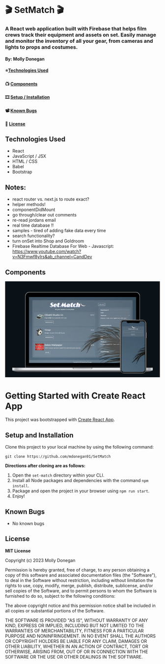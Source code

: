 # 🎬 SetMatch 🎬

### A React web application built with Firebase that helps film crews track their equipment and assets on set. Easily manage and monitor the inventory of all your gear, from cameras and lights to props and costumes.

#### By: Molly Donegan

<!-- #### 🎥 [Deployed Site](https://mdonegan91.github.io/SetMatch/) -->
#### ⭐[Technologies Used](#technologies-used)
#### 📺 [Components](#components)
#### 🎞 [Setup / Installation](#setup-and-installation)
#### 📽️ [Known Bugs](#known-bugs)
#### 📼 [License](#license) 

## Technologies Used
* React
* JavaScript / JSX
* HTML / CSS
* Babel
* Bootstrap

## Notes:

* react router vs. next.js to route exact?
* helper methods!
* componentDidMount
* go through/clear out comments
* re-read jordans email
* real time database !!
* samples - tired of adding fake data every time
* search functionality?
* turn onSet into Shop and Goldroom
* Firebase Realtime Database For Web - Javascript:
https://www.youtube.com/watch?v=N3Fmwf8ylrs&ab_channel=CandDev


## Components

![mockup](/mockup.png)

# Getting Started with Create React App

This project was bootstrapped with [Create React App](https://github.com/facebook/create-react-app).

## Setup and Installation

Clone this project to your local machine by using the following command:
```
git clone https://github.com/mdonegan91/SetMatch
```

**Directions after cloning are as follows:**
1. Open the `set-match` directory within your CLI.
2. Install all Node packages and dependencies with the command `npm install`.
3. Package and open the project in your browser using `npm run start`.
4. Enjoy!

## Known Bugs

* No known bugs

## License

**MIT License**

Copyright (c) 2023 Molly Donegan

Permission is hereby granted, free of charge, to any person obtaining a copy
of this software and associated documentation files (the "Software"), to deal
in the Software without restriction, including without limitation the rights
to use, copy, modify, merge, publish, distribute, sublicense, and/or sell
copies of the Software, and to permit persons to whom the Software is
furnished to do so, subject to the following conditions:

The above copyright notice and this permission notice shall be included in all
copies or substantial portions of the Software.

THE SOFTWARE IS PROVIDED "AS IS", WITHOUT WARRANTY OF ANY KIND, EXPRESS OR
IMPLIED, INCLUDING BUT NOT LIMITED TO THE WARRANTIES OF MERCHANTABILITY,
FITNESS FOR A PARTICULAR PURPOSE AND NONINFRINGEMENT. IN NO EVENT SHALL THE
AUTHORS OR COPYRIGHT HOLDERS BE LIABLE FOR ANY CLAIM, DAMAGES OR OTHER
LIABILITY, WHETHER IN AN ACTION OF CONTRACT, TORT OR OTHERWISE, ARISING FROM,
OUT OF OR IN CONNECTION WITH THE SOFTWARE OR THE USE OR OTHER DEALINGS IN THE
SOFTWARE.


<!-- Film Set Asset Tracker
This is a web application built with React and Firebase that helps film crews track their equipment and assets on set. With this app, you can easily manage and monitor the inventory of all your gear, from cameras and lights to props and costumes.

The application allows users to create a new project and add assets to it. Each asset can have a name, description, category, and quantity. Users can also assign assets to specific locations, such as a sound stage or a dressing room, and track their status, whether they are in use, available, or need maintenance.

The application has an intuitive user interface with responsive design and real-time updates, thanks to the Firebase Realtime Database. Users can view all their projects and assets on a dashboard and filter them by category, location, or status. They can also search for specific assets by name or ID.

The application uses Firebase Authentication to secure user data and access. Users can create an account with their email and password or use Google or Facebook to sign in. The application also has role-based access control, with different levels of permissions for managers, supervisors, and crew members.

This project can be useful for film production companies, rental houses, or independent filmmakers who need to keep track of their equipment and inventory in a centralized and digital way. It can also serve as a starting point for developers who want to learn how to build a React application with Firebase and integrate real-time data, authentication, and security.

Features
Create and manage projects
Add, edit, and delete assets
Assign assets to locations
Track asset status (in use, available, maintenance)
Filter and search assets by category, location, or status
Real-time updates with Firebase Realtime Database
Secure authentication with Firebase Authentication
Role-based access control with different permissions
Technologies
React
Firebase
Realtime Database
Authentication
Bootstrap
FontAwesome
Installation
Clone the repository: git clone https://github.com/yourusername/film-set-asset-tracker.git
Install dependencies: npm install
Create a Firebase project: https://console.firebase.google.com/
Add a web app to your Firebase project and copy the configuration values to src/firebase.js
Enable authentication with email/password and Google in Firebase console
Create a Realtime Database in Firebase console and set up the rules to secure your data
Run the application: npm start
Contribution
Contributions are welcome! If you have any suggestions, bug reports, or feature requests, please create an issue or a pull request.

License
This project is licensed under the MIT License. Feel free to use, modify, and distribute it as you like. -->